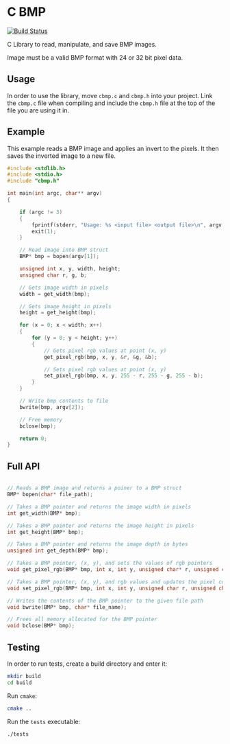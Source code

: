 # C BMP

[![Build Status](https://travis-ci.org/mattflow/cbmp.svg?branch=master)](https://travis-ci.org/mattflow/cbmp)

C Library to read, manipulate, and save BMP images.

Image must be a valid BMP format with 24 or 32 bit pixel data.

## Usage

In order to use the library, move `cbmp.c` and `cbmp.h` into your project.
Link the `cbmp.c` file when compiling and include the `cbmp.h` file at the
top of the file you are using it in.

## Example

This example reads a BMP image and applies an invert to the pixels. It
then saves the inverted image to a new file.

```c
#include <stdlib.h>
#include <stdio.h>
#include "cbmp.h"

int main(int argc, char** argv)
{

    if (argc != 3)
    {
        fprintf(stderr, "Usage: %s <input file> <output file>\n", argv[0]);
        exit(1);
    }

    // Read image into BMP struct
    BMP* bmp = bopen(argv[1]);

    unsigned int x, y, width, height;
    unsigned char r, g, b;

    // Gets image width in pixels
    width = get_width(bmp);

    // Gets image height in pixels
    height = get_height(bmp);

    for (x = 0; x < width; x++)
    {
        for (y = 0; y < height; y++)
        {
            // Gets pixel rgb values at point (x, y)
            get_pixel_rgb(bmp, x, y, &r, &g, &b);

            // Sets pixel rgb values at point (x, y)
            set_pixel_rgb(bmp, x, y, 255 - r, 255 - g, 255 - b);
        }
    }

    // Write bmp contents to file
    bwrite(bmp, argv[2]);

    // Free memory
    bclose(bmp);

    return 0;
}
```

## Full API

```c

// Reads a BMP image and returns a poiner to a BMP struct
BMP* bopen(char* file_path);

// Takes a BMP pointer and returns the image width in pixels
int get_width(BMP* bmp);

// Takes a BMP pointer and returns the image height in pixels
int get_height(BMP* bmp);

// Takes a BMP pointer and returns the image depth in bytes
unsigned int get_depth(BMP* bmp);

// Takes a BMP pointer, (x, y), and sets the values of rgb pointers
void get_pixel_rgb(BMP* bmp, int x, int y, unsigned char* r, unsigned char* g, unsigned char* b);

// Takes a BMP pointer, (x, y), and rgb values and updates the pixel color
void set_pixel_rgb(BMP* bmp, int x, int y, unsigned char r, unsigned char g, unsigned char b);

// Writes the contents of the BMP pointer to the given file path
void bwrite(BMP* bmp, char* file_name);

// Frees all memory allocated for the BMP pointer
void bclose(BMP* bmp);

```

## Testing

In order to run tests, create a build directory and enter it:

```sh
mkdir build
cd build
```

Run `cmake`:

```sh
cmake ..
```

Run the `tests` executable:

```sh
./tests
```
